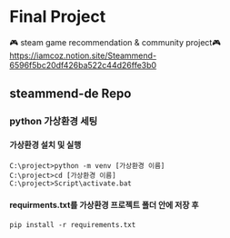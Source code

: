 # Final Project <steammend>
🎮 steam game recommendation & community project🎮
https://iamcoz.notion.site/Steammend-6596f5bc20df426ba522c44d26ffe3b0
## steammend-de Repo

### python 가상환경 세팅

#### 가상환경 설치 및 실행 
```
C:\project>python -m venv [가상환경 이름]
C:\project>cd [가상환경 이름]
C:\project>Script\activate.bat
```
#### requirments.txt를 가상환경 프로젝트 폴더 안에 저장 후
```
pip install -r requirements.txt
```

